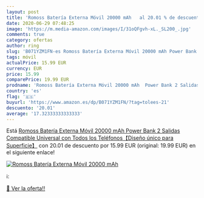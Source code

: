 ```yaml
---
layout: post
title: 'Romoss Batería Externa Móvil 20000 mAh   al 20.01 % de descuento'
date: 2020-06-29 07:48:25
image: 'https://m.media-amazon.com/images/I/31oQFgvh-xL._SL200_.jpg'
comments: true
category: ofertas
author: ring
slug: 'B071YZM1FN-es Romoss Batería Externa Móvil 20000 mAh Power Bank 2...'
tags: móvil
actualPrice: 15.99 EUR
currency: EUR
price: 15.99
comparePrice: 19.99 EUR
prodname: 'Romoss Batería Externa Móvil 20000 mAh  Power Bank 2 Salidas Compatible Universal con Todos los Teléfonos【Diseño único para Superficie】'
country: 'es'
flag: '🇪🇸'
buyurl: 'https://www.amazon.es/dp/B071YZM1FN/?tag=tolees-21'
descuento: '20.01'
average: '17.32333333333333'
---
```


Está [Romoss Batería Externa Móvil 20000 mAh  Power Bank 2 Salidas Compatible Universal con Todos los Teléfonos【Diseño único para Superficie】](https://www.amazon.es/dp/B071YZM1FN/?tag=tolees-21) con 20.01 de descuento por 15.99 EUR (original: 19.99 EUR) en el siguiente enlace!

[![Romoss Batería Externa Móvil 20000 mAh  ](https://m.media-amazon.com/images/I/31oQFgvh-xL._SL200_.jpg)](https://www.amazon.es/dp/B071YZM1FN/?tag=tolees-21)

ℹ️:


[🛒 Ver la oferta!!](https://www.amazon.es/dp/B071YZM1FN/?tag=tolees-21)

